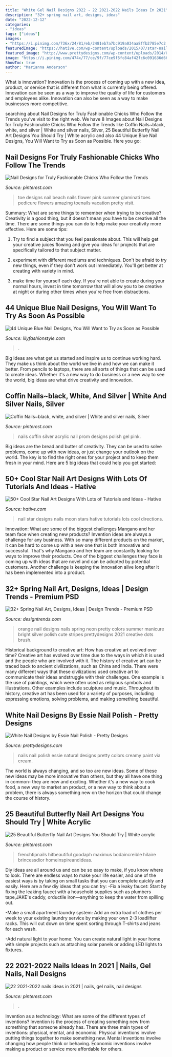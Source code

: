```yaml
---
title: "White Gel Nail Designs 2022 ~ 22 2021-2022 Nails Ideas In 2021"
description: "32+ spring nail art, designs, ideas"
date: "2022-12-12"
categories:
- "ideas"
tags: ["ideas"]
images:
- "https://i.pinimg.com/736x/24/81/eb/2481eb7a7bc919a034aa8ffb2785e7c2.jpg"
featuredImage: "https://hative.com/wp-content/uploads/2015/07/star-nails/5-star-nail-art-designs.jpg"
featured_image: "http://www.prettydesigns.com/wp-content/uploads/2014/04/Natural-White-Nails.jpg"
image: "https://i.pinimg.com/474x/77/ce/9f/77ce9f5fc84af42fc6c091636d6660c7.jpg"
ShowToc: true
author: "Marianna Anderson"
---
```



What is innovation?
Innovation is the process of coming up with a new idea, product, or service that is different from what is currently being offered. Innovation can be seen as a way to improve the quality of life for customers and employees alike. Innovation can also be seen as a way to make businesses more competitive.

	

		
searching about Nail Designs for Truly Fashionable Chicks Who Follow the Trends you've visit to the right web. We have 8 Images about Nail Designs for Truly Fashionable Chicks Who Follow the Trends like Coffin Nails~black, white, and silver | White and silver nails, Silver, 25 Beautiful Butterfly Nail Art Designs You Should Try | White acrylic and also 44 Unique Blue Nail Designs, You Will Want to Try as Soon as Possible. Here you go:
		
    
## Nail Designs For Truly Fashionable Chicks Who Follow The Trends

<img loading=lazy src="https://i.pinimg.com/736x/2b/e1/0a/2be10a150134af56d2d55459f9c6dbb3.jpg" onerror="this.onerror=null;this.src='https://tse3.mm.bing.net/th?id=OIP.8IAjFxona_uFOMatkpQMdQHaLG&amp;pid=15.1';" alt="Nail Designs for Truly Fashionable Chicks Who Follow the Trends">

_Source: pinterest.com_

>toe designs nail beach nails flower pink summer glaminati toes pedicure flowers amazing toenails vacation pretty visit. 

	

Summary: What are some things to remember when trying to be creative?
Creativity is a good thing, but it doesn't mean you have to be creative all the time. There are some things you can do to help make your creativity more effective. Here are some tips:
1. Try to find a subject that you feel passionate about. This will help get your creative juices flowing and give you ideas for projects that are specifically tailored to that subject matter.

2. experiment with different mediums and techniques. Don't be afraid to try new things, even if they don't work out immediately. You'll get better at creating with variety in mind.

3. make time for yourself each day. If you're not able to create during your normal hours, invest in time tomorrow that will allow you to be creative at night or during other times when you're free from distractions.

    
## 44 Unique Blue Nail Designs, You Will Want To Try As Soon As Possible

<img loading=lazy src="https://lilyfashionstyle.com/wp-content/uploads/2020/02/6-20.jpg" onerror="this.onerror=null;this.src='https://tse3.mm.bing.net/th?id=OIP.6XWEIwzvB5SbJDo0wrXKMwHaKm&amp;pid=15.1';" alt="44 Unique Blue Nail Designs, You Will Want to Try as Soon as Possible">

_Source: lilyfashionstyle.com_

>. 

	

Big Ideas are what get us started and inspire us to continue working hard. They make us think about the world we live in and how we can make it better. From pencils to laptops, there are all sorts of things that can be used to create ideas. Whether it's a new way to do business or a new way to see the world, big ideas are what drive creativity and innovation.

    
## Coffin Nails~black, White, And Silver | White And Silver Nails, Silver

<img loading=lazy src="https://i.pinimg.com/736x/bc/d4/90/bcd490525c971998670e12c83fe340a5--black-and-white-acrylic-nails-prom-black-nails-coffin.jpg" onerror="this.onerror=null;this.src='https://tse2.mm.bing.net/th?id=OIP.YLxKG7CdUIFTrbVx4HU0tAHaJ3&amp;pid=15.1';" alt="Coffin Nails~black, white, and silver | White and silver nails, Silver">

_Source: pinterest.com_

>nails coffin silver acrylic nail prom designs polish gel pink. 

	

Big ideas are the bread and butter of creativity. They can be used to solve problems, come up with new ideas, or just change your outlook on the world. The key is to find the right ones for your project and to keep them fresh in your mind. Here are 5 big ideas that could help you get started: 

    
## 50+ Cool Star Nail Art Designs With Lots Of Tutorials And Ideas - Hative

<img loading=lazy src="https://hative.com/wp-content/uploads/2015/07/star-nails/5-star-nail-art-designs.jpg" onerror="this.onerror=null;this.src='https://tse3.mm.bing.net/th?id=OIP.99_Yz3xbp1JJDxcMT5qXGgHaJ4&amp;pid=15.1';" alt="50+ Cool Star Nail Art Designs With Lots of Tutorials and Ideas - Hative">

_Source: hative.com_

>nail star designs nails moon stars hative tutorials lots cool directions. 

	

Innovation: What are some of the biggest challenges Mangano and her team face when creating new products?
Invention ideas are always a challenge for any business. With so many different products on the market, it can be hard to come up with a new one that is both innovative and successful. That's why Mangano and her team are constantly looking for ways to improve their products. One of the biggest challenges they face is coming up with ideas that are novel and can be adopted by potential customers. Another challenge is keeping the innovation alive long after it has been implemented into a product.

    
## 32+ Spring Nail Art, Designs, Ideas | Design Trends - Premium PSD

<img loading=lazy src="https://images.designtrends.com/wp-content/uploads/2015/10/30130114/Spring-Nail-Designs39-643x1024.jpg" onerror="this.onerror=null;this.src='https://tse3.mm.bing.net/th?id=OIP.LNn6BqzqCRMxDNspCHrw7AHaLy&amp;pid=15.1';" alt="32+ Spring Nail Art, Designs, Ideas | Design Trends - Premium PSD">

_Source: designtrends.com_

>orange nail designs nails spring neon pretty colors summer manicure bright silver polish cute stripes prettydesigns 2021 creative dots brush. 

	

Historical background to creative art: How has creative art evolved over time?
Creative art has evolved over time due to the ways in which it is used and the people who are involved with it. The history of creative art can be traced back to ancient civilizations, such as China and India. There were many different ways that these civilizations used creative art to communicate their ideas andstruggle with their challenges. One example is the use of paintings, which were often used as religious symbols and illustrations. Other examples include sculpture and music. Throughout its history, creative art has been used for a variety of purposes, including expressing emotions, solving problems, and making something beautiful.

    
## White Nail Designs By Essie Nail Polish - Pretty Designs

<img loading=lazy src="http://www.prettydesigns.com/wp-content/uploads/2014/04/Natural-White-Nails.jpg" onerror="this.onerror=null;this.src='https://tse3.mm.bing.net/th?id=OIP.-cdH-ecu8L-Q5yqjbs1jvAHaJ3&amp;pid=15.1';" alt="White Nail Designs by Essie Nail Polish - Pretty Designs">

_Source: prettydesigns.com_

>nails nail polish essie natural designs pretty colors creamy paint via cream. 

	

The world is always changing, and so too are new ideas. Some of these new ideas may be more innovative than others, but they all have one thing in common- they are new and exciting. Whether it's a new way to cook food, a new way to market an product, or a new way to think about a problem, there is always something new on the horizon that could change the course of history.

    
## 25 Beautiful Butterfly Nail Art Designs You Should Try | White Acrylic

<img loading=lazy src="https://i.pinimg.com/736x/24/81/eb/2481eb7a7bc919a034aa8ffb2785e7c2.jpg" onerror="this.onerror=null;this.src='https://tse2.mm.bing.net/th?id=OIP.uEcYhzuzFMP3_peGOD6WwgHaJ3&amp;pid=15.1';" alt="25 Beautiful Butterfly Nail Art Designs You Should Try | White acrylic">

_Source: pinterest.com_

>frenchtipnails hitbeautiful goodaph maximus bodaincreible hilaire brincessdior homeinspireandideas. 

	

Diy ideas are all around us and can be so easy to make, if you know where to look.
There are endless ways to make your life easier, and one of the easiest ways is by taking on small tasks that you can complete quickly and easily. Here are a few diy ideas that you can try:
-Fix a leaky faucet: Start by fixing the leaking faucet with a household supplies such as plumbers tape,JAKE's caddy, orductile iron—anything to keep the water from spilling out.

-Make a small apartment laundry system: Add an extra load of clothes per week to your existing laundry service by making your own 2-3 loadlifter racks. This will cut down on time spent sorting through T-shirts and jeans for each wash.

-Add natural light to your home: You can create natural light in your home with simple projects such as attaching solar panels or adding LED lights to fixtures.

    
## 22 2021-2022 Nails Ideas In 2021 | Nails, Gel Nails, Nail Designs

<img loading=lazy src="https://i.pinimg.com/474x/77/ce/9f/77ce9f5fc84af42fc6c091636d6660c7.jpg" onerror="this.onerror=null;this.src='https://tse3.mm.bing.net/th?id=OIP.OOcgjdXHT9zmM1PR7y2JIwAAAA&amp;pid=15.1';" alt="22 2021-2022 nails ideas in 2021 | nails, gel nails, nail designs">

_Source: pinterest.com_

>. 

	

Invention as a technology: What are some of the different types of inventions?
Invention is the process of creating something new from something that someone already has. There are three main types of inventions: physical, mental, and economic. Physical inventions involve putting things together to make something new. Mental inventions involve changing how people think or behaving. Economic inventions involve making a product or service more affordable for others.


